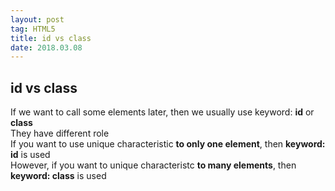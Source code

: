 ```yaml
---
layout: post 
tag: HTML5
title: id vs class
date: 2018.03.08
---
```


## id vs class
If we want to call some elements later, then we usually use keyword: **id** or **class**  
They have different role  
If you want to use unique characteristic **to only one element**, then **keyword: id** is used  
However, if you want to unique characteristc **to many elements**, then **keyword: class** is used  
